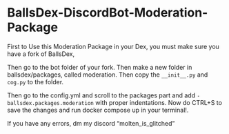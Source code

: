 # BallsDex-DiscordBot-Moderation-Package

First to Use this Moderation Package in your Dex, you must make sure you have a fork of BallsDex,

Then go to the bot folder of your fork. Then make a new folder in ballsdex/packages, called moderation. Then copy the ``__init__.py`` and ``cog.py`` to the folder.

Then go to the config.yml and scroll to the packages part and add
``- ballsdex.packages.moderation`` with proper indentations. Now do CTRL+S to save the changes and run docker compose up in your terminal!.


If you have any errors, dm my discord “molten_is_glitched”
